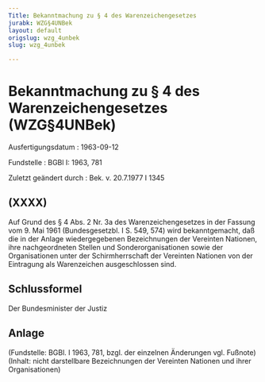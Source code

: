 ```yaml
---
Title: Bekanntmachung zu § 4 des Warenzeichengesetzes
jurabk: WZG§4UNBek
layout: default
origslug: wzg_4unbek
slug: wzg_4unbek

---
```


# Bekanntmachung zu § 4 des Warenzeichengesetzes (WZG§4UNBek)

Ausfertigungsdatum
:   1963-09-12

Fundstelle
:   BGBl I: 1963, 781

Zuletzt geändert durch
:   Bek. v. 20.7.1977 I 1345

## (XXXX)

Auf Grund des § 4 Abs. 2 Nr. 3a des Warenzeichengesetzes in der
Fassung vom 9. Mai 1961 (Bundesgesetzbl. I S. 549, 574) wird
bekanntgemacht, daß die in der Anlage wiedergegebenen Bezeichnungen
der Vereinten Nationen, ihre nachgeordneten Stellen und
Sonderorganisationen sowie der Organisationen unter der
Schirmherrschaft der Vereinten Nationen von der Eintragung als
Warenzeichen ausgeschlossen sind.

## Schlussformel

Der Bundesminister der Justiz

## Anlage

(Fundstelle: BGBl. I 1963, 781,
bzgl. der einzelnen Änderungen vgl. Fußnote)
(Inhalt: nicht darstellbare Bezeichnungen der Vereinten Nationen und
ihrer Organisationen)

